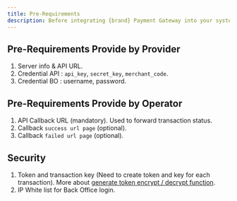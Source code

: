 ```yaml
---
title: Pre-Requirements
description: Before integrating {brand} Payment Gateway into your system, ensure that you have met the following pre-requirements provided by both the provider and the operator.
---
```


## Pre-Requirements Provide by Provider

1. Server info & API URL.
2. Credential API : `api_key`, `secret_key`, `merchant_code`.
3. Credential BO : username, password.

## Pre-Requirements Provide by Operator

1. API Callback URL (mandatory). Used to forward transaction status.
2. Callback `success url page` (optional).
3. Callback `failed url page` (optional).

## Security

1. Token and transaction key (Need to create token and key for each transaction). More about [generate token encrypt / decrypt function](/api/authentication).
2. IP White list for Back Office login.
